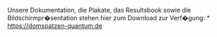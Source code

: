 Unsere Dokumentation, die Plakate, das Resultsbook sowie die Bildschirmpr�sentation stehen hier zum Download zur Verf�gung: * https://domspatzen-quantum.de
